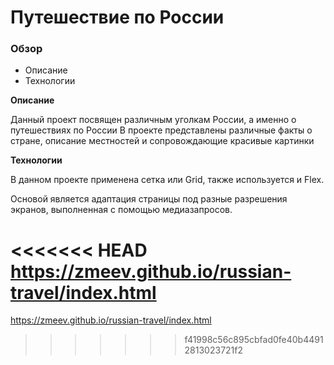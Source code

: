 # Путешествие по России

### Обзор
* Описание
* Технологии


**Описание**

Данный проект посвящен различным уголкам России, а именно о путешествиях по России
В проекте представлены различные факты о стране, описание местностей и сопровождающие красивые картинки

**Технологии**

В данном проекте применена сетка или Grid, также используется и Flex.

Основой является адаптация страницы под разные разрешения экранов, выполненная с помощью медиазапросов.

<<<<<<< HEAD
https://zmeev.github.io/russian-travel/index.html
=======
https://zmeev.github.io/russian-travel/index.html
>>>>>>> f41998c56c895cbfad0fe40b44912813023721f2
